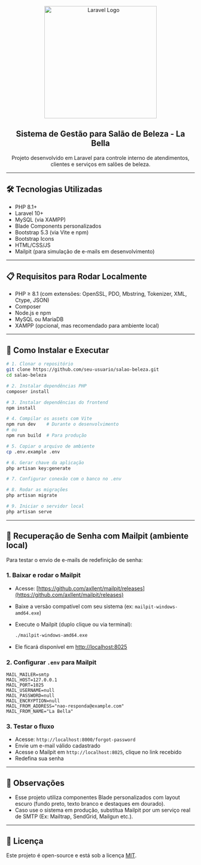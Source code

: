 <p align="center">
  <img src="https://raw.githubusercontent.com/laravel/art/master/logo-lockup/5%20SVG/2%20CMYK/1%20Full%20Color/laravel-logolockup-cmyk-red.svg" width="300" alt="Laravel Logo">
</p>

<h2 align="center">Sistema de Gestão para Salão de Beleza - La Bella</h2>

<p align="center">
  Projeto desenvolvido em Laravel para controle interno de atendimentos, clientes e serviços em salões de beleza.
</p>

---

## 🛠️ Tecnologias Utilizadas

- PHP 8.1+
- Laravel 10+
- MySQL (via XAMPP)
- Blade Components personalizados
- Bootstrap 5.3 (via Vite e npm)
- Bootstrap Icons
- HTML/CSS/JS
- Mailpit (para simulação de e-mails em desenvolvimento)

---

## 📋 Requisitos para Rodar Localmente

- PHP ≥ 8.1 (com extensões: OpenSSL, PDO, Mbstring, Tokenizer, XML, Ctype, JSON)
- Composer
- Node.js e npm
- MySQL ou MariaDB
- XAMPP (opcional, mas recomendado para ambiente local)

---

## 🚀 Como Instalar e Executar

```bash
# 1. Clonar o repositório
git clone https://github.com/seu-usuario/salao-beleza.git
cd salao-beleza

# 2. Instalar dependências PHP
composer install

# 3. Instalar dependências do frontend
npm install

# 4. Compilar os assets com Vite
npm run dev    # Durante o desenvolvimento
# ou
npm run build  # Para produção

# 5. Copiar o arquivo de ambiente
cp .env.example .env

# 6. Gerar chave da aplicação
php artisan key:generate

# 7. Configurar conexão com o banco no .env

# 8. Rodar as migrações
php artisan migrate

# 9. Iniciar o servidor local
php artisan serve
```

---

## 🔐 Recuperação de Senha com Mailpit (ambiente local)

Para testar o envio de e-mails de redefinição de senha:

### 1. Baixar e rodar o Mailpit

- Acesse: [https://github.com/axllent/mailpit/releases](https://github.com/axllent/mailpit/releases)
- Baixe a versão compatível com seu sistema (ex: `mailpit-windows-amd64.exe`)
- Execute o Mailpit (duplo clique ou via terminal):
  ```bash
  ./mailpit-windows-amd64.exe
  ```

- Ele ficará disponível em [http://localhost:8025](http://localhost:8025)

### 2. Configurar `.env` para Mailpit

```env
MAIL_MAILER=smtp
MAIL_HOST=127.0.0.1
MAIL_PORT=1025
MAIL_USERNAME=null
MAIL_PASSWORD=null
MAIL_ENCRYPTION=null
MAIL_FROM_ADDRESS="nao-responda@example.com"
MAIL_FROM_NAME="La Bella"
```

### 3. Testar o fluxo

- Acesse: `http://localhost:8000/forgot-password`
- Envie um e-mail válido cadastrado
- Acesse o Mailpit em `http://localhost:8025`, clique no link recebido
- Redefina sua senha

---

## 📌 Observações

- Esse projeto utiliza componentes Blade personalizados com layout escuro (fundo preto, texto branco e destaques em dourado).
- Caso use o sistema em produção, substitua Mailpit por um serviço real de SMTP (Ex: Mailtrap, SendGrid, Mailgun etc.).

---

## 📄 Licença

Este projeto é open-source e está sob a licença [MIT](LICENSE).